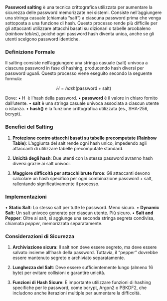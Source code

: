 **Password salting** è una tecnica crittografica utilizzata per aumentare la sicurezza delle password memorizzate nei sistemi. Consiste nell’aggiungere una stringa casuale (chiamata “salt”) a ciascuna password prima che venga sottoposta a una funzione di hash. Questo processo rende più difficile per gli attaccanti utilizzare attacchi basati su dizionari o tabelle arcobaleno (_rainbow tables_), poiché ogni password hash diventa unica, anche se gli utenti scelgono password identiche.

### Definizione Formale
Il salting consiste nell’aggiungere una stringa casuale (salt) univoca a ciascuna password in fase di hashing, producendo hash diversi per password uguali. Questo processo viene eseguito secondo la seguente formula:

$$H = hash(\text{password} + \text{salt})$$

Dove:
• H  è l’hash della password.
• **password** è il valore in chiaro fornito dall’utente.
• **salt** è una stringa casuale univoca associata a ciascun utente o istanza.
• **hash()** è la funzione crittografica utilizzata (es., SHA-256, bcrypt).

### **Benefici del Salting**

1. **Protezione contro attacchi basati su tabelle precomputate (Rainbow Table)**:
	L’aggiunta del salt rende ogni hash unico, impedendo agli attaccanti di utilizzare tabelle precomputate standard.

2. **Unicità degli hash**:
	Due utenti con la stessa password avranno hash diversi grazie ai salt univoci.

3. **Maggiore difficoltà per attacchi brute force**:
	Gli attaccanti devono calcolare un hash specifico per ogni combinazione password + salt, rallentando significativamente il processo.

### Implementazioni

• **Static Salt**: Lo stesso salt per tutte le password. Meno sicuro.
• **Dynamic Salt**: Un salt univoco generato per ciascun utente. Più sicuro.
• **Salt and Pepper**: Oltre al salt, si aggiunge una seconda stringa segreta condivisa, chiamata _pepper_, memorizzata separatamente.

### Considerazioni di Sicurezza

1. **Archiviazione sicura**:
	Il salt non deve essere segreto, ma deve essere salvato insieme all’hash della password.
	Tuttavia, il “pepper” dovrebbe essere mantenuto segreto e archiviato separatamente.

2. **Lunghezza del Salt**:
	Deve essere sufficientemente lungo (almeno 16 byte) per evitare collisioni e garantire unicità.

3. **Funzioni di Hash Sicure**:
	È importante utilizzare funzioni di hashing specifiche per le password, come bcrypt, Argon2 o PBKDF2, che includono anche iterazioni multiple per aumentare la difficoltà.
